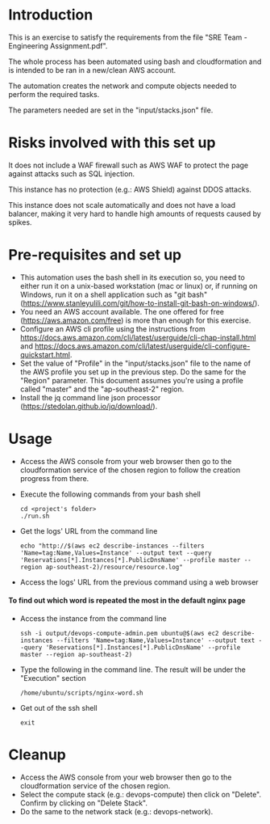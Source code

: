 # Introduction

This is an exercise to satisfy the requirements from the file "SRE Team - Engineering Assignment.pdf".

The whole process has been automated using bash and cloudformation and is intended to be ran in a new/clean AWS account.

The automation creates the network and compute objects needed to perform the required tasks.

The parameters needed are set in the "input/stacks.json" file.

# Risks involved with this set up

It does not include a WAF firewall such as AWS WAF to protect the page against attacks such as SQL injection.

This instance has no protection (e.g.: AWS Shield) against DDOS attacks.

This instance does not scale automatically and does not have a load balancer, making it very hard to handle high amounts of requests caused by spikes.

# Pre-requisites and set up

- This automation uses the bash shell in its execution so, you need to either run it on a unix-based workstation (mac or linux) or,
if running on Windows, run it on a shell application such as "git bash" (https://www.stanleyulili.com/git/how-to-install-git-bash-on-windows/).
- You need an AWS account available. The one offered for free (https://aws.amazon.com/free) is more than enough for this exercise.
- Configure an AWS cli profile using the instructions from https://docs.aws.amazon.com/cli/latest/userguide/cli-chap-install.html and https://docs.aws.amazon.com/cli/latest/userguide/cli-configure-quickstart.html.
- Set the value of "Profile" in the "input/stacks.json" file to the name of the AWS profile you set up in the previous step. Do the same for the "Region" parameter. This document assumes you're using a profile called "master" and the "ap-southeast-2" region. 
- Install the jq command line json processor (https://stedolan.github.io/jq/download/).

# Usage

- Access the AWS console from your web browser then go to the cloudformation service of the chosen region to follow the creation progress from there.
- Execute the following commands from your bash shell

    ```
    cd <project's folder>
    ./run.sh
    ```

- Get the logs' URL from the command line

    ```
    echo "http://$(aws ec2 describe-instances --filters 'Name=tag:Name,Values=Instance' --output text --query 'Reservations[*].Instances[*].PublicDnsName' --profile master --region ap-southeast-2)/resource/resource.log"
    
    ```

- Access the logs' URL from the previous command using a web browser

#### To find out which word is repeated the most in the default nginx page

- Access the instance from the command line

    ```
    ssh -i output/devops-compute-admin.pem ubuntu@$(aws ec2 describe-instances --filters 'Name=tag:Name,Values=Instance' --output text --query 'Reservations[*].Instances[*].PublicDnsName' --profile master --region ap-southeast-2)
    ```

- Type the following in the command line. The result will be under the "Execution" section

    ```
    /home/ubuntu/scripts/nginx-word.sh
    ```

- Get out of the ssh shell

    ```
    exit
    ```

# Cleanup

- Access the AWS console from your web browser then go to the cloudformation service of the chosen region.
- Select the compute stack (e.g.: devops-compute) then click on "Delete". Confirm by clicking on "Delete Stack".
- Do the same to the network stack (e.g.: devops-network).

